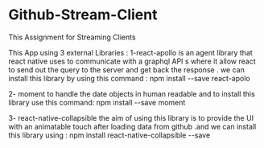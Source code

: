# Github-Stream-Client
This Assignment for Streaming Clients

This App using 3 external Libraries :
1-react-apollo is an agent library that react native uses to communicate with a graphql API s where it allow react to send out the query to the server and get back the response . we can install this library by using this command :
npm install --save react-apolo 


2- moment to handle the date objects in human readable and to install this library use this command:
npm install --save moment

3- react-native-collapsible the aim of using this library is to provide the UI with an animatable touch after loading data from github .and we can install this library using :
npm install react-native-collapsible --save 

